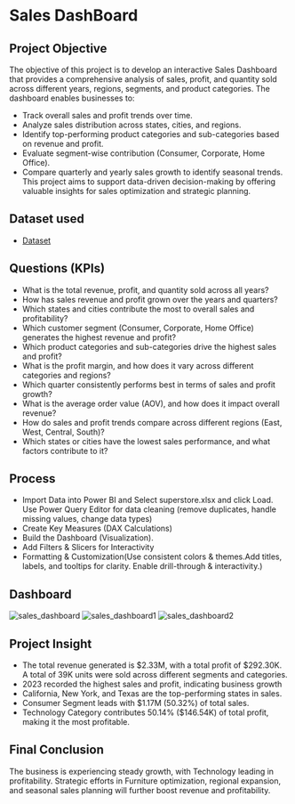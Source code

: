 # Sales DashBoard
## Project Objective
The objective of this project is to develop an interactive Sales Dashboard that provides a comprehensive analysis of sales, profit, and quantity sold across different years, regions, segments, and product categories. The dashboard enables businesses to:
- Track overall sales and profit trends over time.
- Analyze sales distribution across states, cities, and regions.
- Identify top-performing product categories and sub-categories based on revenue and profit.
- Evaluate segment-wise contribution (Consumer, Corporate, Home Office).
- Compare quarterly and yearly sales growth to identify seasonal trends.
This project aims to support data-driven decision-making by offering valuable insights for sales optimization and strategic planning.

## Dataset used
- <a href = "https://github.com/Shiva-Krishna-96/PowerBI-Sales-Dashboard/blob/main/Sample%20-%20Superstore.xls"> Dataset </a>

## Questions (KPIs)
- What is the total revenue, profit, and quantity sold across all years?
- How has sales revenue and profit grown over the years and quarters?
- Which states and cities contribute the most to overall sales and profitability?
- Which customer segment (Consumer, Corporate, Home Office) generates the highest revenue and profit?
- Which product categories and sub-categories drive the highest sales and profit?
- What is the profit margin, and how does it vary across different categories and regions?
- Which quarter consistently performs best in terms of sales and profit growth?
- What is the average order value (AOV), and how does it impact overall revenue?
- How do sales and profit trends compare across different regions (East, West, Central, South)?
- Which states or cities have the lowest sales performance, and what factors contribute to it?

## Process
- Import Data into Power BI and Select superstore.xlsx and click Load.
Use Power Query Editor for data cleaning (remove duplicates, handle missing values, change data types)
- Create Key Measures (DAX Calculations)
- Build the Dashboard (Visualization).
- Add Filters & Slicers for Interactivity
-  Formatting & Customization(Use consistent colors & themes.Add titles, labels, and tooltips for clarity. Enable drill-through & interactivity.)


## Dashboard
![sales_dashboard](https://github.com/user-attachments/assets/9b404621-bbec-4976-849a-84f49f8317e6)
![sales_dashboard1](https://github.com/user-attachments/assets/30aaa232-5da9-401f-993b-ba2e9dea196c)
![sales_dashboard2](https://github.com/user-attachments/assets/ff324743-aa18-497b-87fa-8d8b2f92c8e5)



## Project Insight
- The total revenue generated is $2.33M, with a total profit of $292.30K. A total of 39K units were sold across different segments and categories.
- 2023 recorded the highest sales and profit, indicating business growth
- California, New York, and Texas are the top-performing states in sales.
-  Consumer Segment leads with $1.17M (50.32%) of total sales.
-  Technology Category contributes 50.14% ($146.54K) of total profit, making it the most profitable.

## Final Conclusion
The business is experiencing steady growth, with Technology leading in profitability. Strategic efforts in Furniture optimization, regional expansion, and seasonal sales planning will further boost revenue and profitability.







